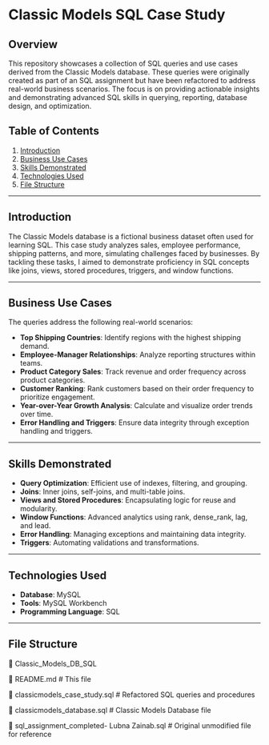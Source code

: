 # **Classic Models SQL Case Study**

## **Overview**
This repository showcases a collection of SQL queries and use cases derived from the Classic Models database. These queries were originally created as part of an SQL assignment but have been refactored to address real-world business scenarios. The focus is on providing actionable insights and demonstrating advanced SQL skills in querying, reporting, database design, and optimization.

## **Table of Contents**
1. [Introduction](#introduction)
2. [Business Use Cases](#business-use-cases)
3. [Skills Demonstrated](#skills-demonstrated)
4. [Technologies Used](#technologies-used)
5. [File Structure](#file-structure)

---

## **Introduction**
The Classic Models database is a fictional business dataset often used for learning SQL. This case study analyzes sales, employee performance, shipping patterns, and more, simulating challenges faced by businesses. By tackling these tasks, I aimed to demonstrate proficiency in SQL concepts like joins, views, stored procedures, triggers, and window functions.

---

## **Business Use Cases**
The queries address the following real-world scenarios:
- **Top Shipping Countries**: Identify regions with the highest shipping demand.
- **Employee-Manager Relationships**: Analyze reporting structures within teams.
- **Product Category Sales**: Track revenue and order frequency across product categories.
- **Customer Ranking**: Rank customers based on their order frequency to prioritize engagement.
- **Year-over-Year Growth Analysis**: Calculate and visualize order trends over time.
- **Error Handling and Triggers**: Ensure data integrity through exception handling and triggers.

---

## **Skills Demonstrated**
- **Query Optimization**: Efficient use of indexes, filtering, and grouping.
- **Joins**: Inner joins, self-joins, and multi-table joins.
- **Views and Stored Procedures**: Encapsulating logic for reuse and modularity.
- **Window Functions**: Advanced analytics using rank, dense_rank, lag, and lead.
- **Error Handling**: Managing exceptions and maintaining data integrity.
- **Triggers**: Automating validations and transformations.

---

## **Technologies Used**
- **Database**: MySQL
- **Tools**: MySQL Workbench
- **Programming Language**: SQL

---

## **File Structure**
📂 Classic_Models_DB_SQL

📜 README.md # This file

📜 classicmodels_case_study.sql # Refactored SQL queries and procedures

📜 classicmodels_database.sql # Classic Models Database file

📜 sql_assignment_completed- Lubna Zainab.sql # Original unmodified file for reference


